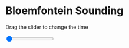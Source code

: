 <h1>Bloemfontein Sounding</h1>
<p>Drag the slider to change the time</p>

<div class="slidecontainer">
<input oninput='setImage(this)' class="slider" type="range" min="0" max="5" value="0" step="1" />
<img id='img'/>
</div>

<script>
var img = document.getElementById('img');
var img_array = ['/assets/images/skwt/skd_blm_wrfout_d01_2020-06-27_12:00:00.png',
'/assets/images/skwt/skd_blm_wrfout_d01_2020-06-27_18:00:00.png',
'/assets/images/skwt/skd_blm_wrfout_d01_2020-06-28_00:00:00.png',
'/assets/images/skwt/skd_blm_wrfout_d01_2020-06-28_06:00:00.png',
'/assets/images/skwt/skd_blm_wrfout_d01_2020-06-28_12:00:00.png',];
function setImage(obj)
{
        var value = obj.value;
        img.src = img_array[value];

}
</script>
